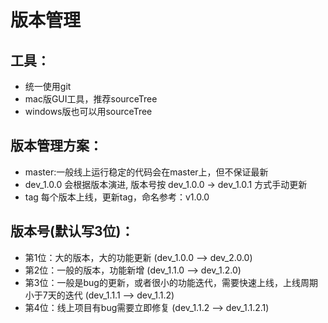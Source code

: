 # 版本管理

## 工具：
+ 统一使用git
+ mac版GUI工具，推荐sourceTree
+ windows版也可以用sourceTree

## 版本管理方案：
+ master:一般线上运行稳定的代码会在master上，但不保证最新
+ dev_1.0.0 会根据版本演进, 版本号按 dev_1.0.0 -> dev_1.0.1 方式手动更新
+ tag 每个版本上线，更新tag，命名参考：v1.0.0

## 版本号(默认写3位)：
+ 第1位：大的版本，大的功能更新 (dev_1.0.0 --> dev_2.0.0)
+ 第2位：一般的版本，功能新增 (dev_1.1.0 --> dev_1.2.0)
+ 第3位：一般是bug的更新，或者很小的功能迭代，需要快速上线，上线周期小于7天的迭代  (dev_1.1.1 --> dev_1.1.2)
+ 第4位：线上项目有bug需要立即修复  (dev_1.1.2 --> dev_1.1.2.1)
